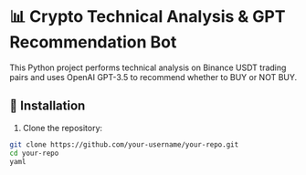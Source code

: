 # 📊 Crypto Technical Analysis & GPT Recommendation Bot

This Python project performs technical analysis on Binance USDT trading pairs and uses OpenAI GPT-3.5 to recommend whether to BUY or NOT BUY.

## 🔧 Installation

1. Clone the repository:  
```bash  
git clone https://github.com/your-username/your-repo.git  
cd your-repo  
yaml
